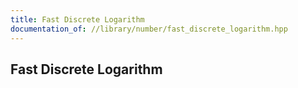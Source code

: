 ```yaml
---
title: Fast Discrete Logarithm
documentation_of: //library/number/fast_discrete_logarithm.hpp
---
```

## Fast Discrete Logarithm
